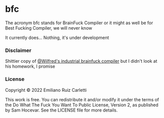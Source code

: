 # bfc

The acronym bfc stands for BrainFuck Compiler or it might as well be for Best
Fucking Compiler, we will never know

It currently does... Nothing, it's under development

### Disclaimer

Shittier copy of [@Wilfred's industrial brainfuck compiler](https://github.com/Wilfred/bfc)
but I didn't look at his homework, I promise

### License

Copyright © 2022 Emiliano Ruiz Carletti

This work is free. You can redistribute it and/or modify it under the
terms of the Do What The Fuck You Want To Public License, Version 2,
as published by Sam Hocevar. See the LICENSE file for more details.
